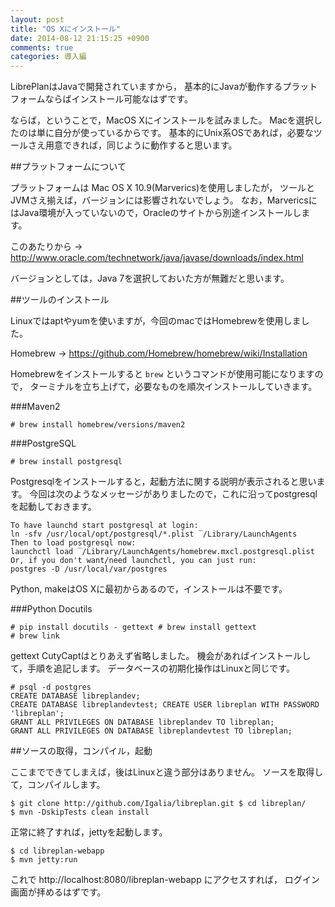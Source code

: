 ```yaml
---
layout: post
title: "OS Xにインストール"
date: 2014-08-12 21:15:25 +0900
comments: true
categories: 導入編
---
```

LibrePlanはJavaで開発されていますから，
基本的にJavaが動作するプラットフォームならばインストール可能なはずです。

ならば，ということで，MacOS Xにインストールを試みました。
Macを選択したのは単に自分が使っているからです。
基本的にUnix系OSであれば，必要なツールさえ用意できれば，同じように動作すると思います。

##プラットフォームについて

プラットフォームは Mac OS X 10.9(Marverics)を使用しましたが，
ツールとJVMさえ揃えば，バージョンには影響されないでしょう。 
なお，MarvericsにはJava環境が入っていないので，Oracleのサイトから別途インストールします。

このあたりから → http://www.oracle.com/technetwork/java/javase/downloads/index.html

バージョンとしては，Java 7を選択しておいた方が無難だと思います。

##ツールのインストール

Linuxではaptやyumを使いますが，今回のmacではHomebrewを使用しました。

Homebrew → https://github.com/Homebrew/homebrew/wiki/Installation

Homebrewをインストールすると `brew` というコマンドが使用可能になりますので，
ターミナルを立ち上げて，必要なものを順次インストールしていきます。

###Maven2

    # brew install homebrew/versions/maven2

###PostgreSQL

    # brew install postgresql

Postgresqlをインストールすると，起動方法に関する説明が表示されると思います。
今回は次のようなメッセージがありましたので，これに沿ってpostgresqlを起動しておきます。

    To have launchd start postgresql at login:
    ln -sfv /usr/local/opt/postgresql/*.plist ‾/Library/LaunchAgents
    Then to load postgresql now:
    launchctl load ‾/Library/LaunchAgents/homebrew.mxcl.postgresql.plist
    Or, if you don't want/need launchctl, you can just run:
    postgres -D /usr/local/var/postgres

Python, makeはOS Xに最初からあるので，インストールは不要です。

###Python Docutils

    # pip install docutils - gettext # brew install gettext
    # brew link

gettext CutyCaptはとりあえず省略しました。
機会があればインストールして，手順を追記します。
データベースの初期化操作はLinuxと同じです。

    # psql -d postgres
    CREATE DATABASE libreplandev;
    CREATE DATABASE libreplandevtest; CREATE USER libreplan WITH PASSWORD 'libreplan';
    GRANT ALL PRIVILEGES ON DATABASE libreplandev TO libreplan;
    GRANT ALL PRIVILEGES ON DATABASE libreplandevtest TO libreplan;

##ソースの取得，コンパイル，起動

ここまでできてしまえば，後はLinuxと違う部分はありません。
ソースを取得して，コンパイルします。

    $ git clone http://github.com/Igalia/libreplan.git $ cd libreplan/
    $ mvn -DskipTests clean install

正常に終了すれば，jettyを起動します。

    $ cd libreplan-webapp
    $ mvn jetty:run

これで http://localhost:8080/libreplan-webapp にアクセスすれば，
ログイン画面が拝めるはずです。


